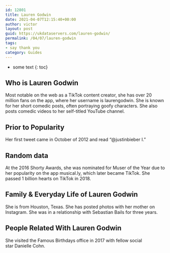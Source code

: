 ```yaml
---
id: 12801
title: Lauren Godwin
date: 2021-04-07T12:15:40+00:00
author: victor
layout: post
guid: https://ukdataservers.com/lauren-godwin/
permalink: /04/07/lauren-godwin
tags:
- say thank you
category: Guides
---
```


* some text
{: toc}


## Who is Lauren Godwin



Most notable on the web as a TikTok content creator, she has over 20 million fans on the app, where her username is laurengodwin. She is known for her short comedic posts, often portraying goofy characters. She also posts comedic videos to her self-titled YouTube channel. 

                
                
                
## Prior to Popularity



Her first tweet came in October of 2012 and read &#8220;@justinbieber I.&#8221;  

                
                
                
## Random data



At the 2016 Shorty Awards, she was nominated for Muser of the Year due to her popularity on the app musical.ly, which later became TikTok. She passed 1 billion hearts on TikTok in 2018. 

                
                
                
## Family & Everyday Life of Lauren Godwin



She is from Houston, Texas. She has posted photos with her mother on Instagram. She was in a relationship with Sebastian Bails for three years.

                
                
                
## People Related With Lauren Godwin



She visited the Famous Birthdays office in 2017 with fellow social star Danielle Cohn.

                
              
            
          
          
          